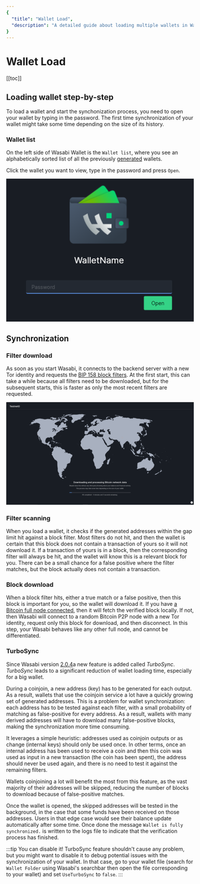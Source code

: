 ```yaml
---
{
  "title": "Wallet Load",
  "description": "A detailed guide about loading multiple wallets in Wasabi. This is the Wasabi documentation, an archive of knowledge about the open-source, non-custodial and privacy-focused Bitcoin wallet for desktop."
}
---
```


# Wallet Load

[[toc]]

## Loading wallet step-by-step

To load a wallet and start the synchonization process, you need to open your wallet by typing in the password.
The first time synchronization of your wallet might take some time depending on the size of its history.

### Wallet list

On the left side of Wasabi Wallet is the `Wallet list`, where you see an alphabetically sorted list of all the previously [generated](/using-wasabi/WalletGeneration.md) wallets.

Click the wallet you want to view, type in the password and press `Open`.

![Type your password to open the wallet](/WalletOpen.png "Type your password to open the wallet")

## Synchronization

### Filter download

As soon as you start Wasabi, it connects to the backend server with a new Tor identity and requests the [BIP 158 block filters](https://github.com/bitcoin/bips/blob/master/bip-0158.mediawiki).
At the first start, this can take a while because all filters need to be downloaded, but for the subsequent starts, this is faster as only the most recent filters are requested.

![Wallet is synchronizing itself with the Bitcoin network](/WalletSynchronizing.png "Wallet is synchronizing itself with the Bitcoin network")

### Filter scanning

When you load a wallet, it checks if the generated addresses within the gap limit hit against a block filter.
Most filters do not hit, and then the wallet is certain that this block does not contain a transaction of yours so it will not download it.
If a transaction of yours is in a block, then the corresponding filter will always be hit, and the wallet will know this is a relevant block for you.
There can be a small chance for a false positive where the filter matches, but the block actually does not contain a transaction.

### Block download

When a block filter hits, either a true match or a false positive, then this block is important for you, so the wallet will download it.
If you have [a Bitcoin full node connected](/using-wasabi/BitcoinFullNode.md), then it will fetch the verified block locally.
If not, then Wasabi will connect to a random Bitcoin P2P node with a new Tor identity, request only this block for download, and then disconnect.
In this step, your Wasabi behaves like any other full node, and cannot be differentiated.

### TurboSync

Since Wasabi version [2.0.4](https://github.com/zkSNACKs/WalletWasabi/releases/tag/v2.0.4)a new feature is added called _TurboSync_.
_TurboSync_ leads to a significant reduction of wallet loading time, especially for a big wallet.

During a coinjoin, a new address (key) has to be generated for each output.
As a result, wallets that use the coinjoin service a lot have a quickly growing set of generated addresses.
This is a problem for wallet synchronization: each address has to be tested against each filter, with a small probability of matching as false-positive for every address.
As a result, wallets with many derived addresses will have to download many false-positive blocks, making the synchronization more time consuming.

It leverages a simple heuristic: addresses used as coinjoin outputs or as change (internal keys) should only be used once.
In other terms, once an internal address has been used to receive a coin and then this coin was used as input in a new transaction (the coin has been spent), the address should never be used again, and there is no need to test it against the remaining filters. 

Wallets coinjoining a lot will benefit the most from this feature, as the vast majority of their addresses will be skipped, reducing the number of blocks to download because of false-positive matches.

Once the wallet is opened, the skipped addresses will be tested in the background, in the case that some funds have been received on those addresses.
Users in that edge case would see their balance update automatically after some time.
Once done the message `Wallet is fully synchronized.` is written to the logs file to indicate that the verification process has finished.

:::tip You can disable it!
TurboSync feature shouldn't cause any problem, but you might want to disable it to debug potential issues with the synchronization of your wallet.
In that case, go to your wallet file (search for `Wallet Folder` using Wasabi's searchbar then open the file corresponding to your wallet) and set `UseTurboSync` to `false`.
:::